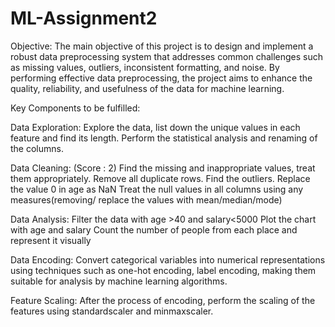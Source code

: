 # ML-Assignment2

Objective: The main objective of this project is to design and implement a robust data preprocessing system that addresses common challenges such as missing values, outliers, inconsistent formatting, and noise. By performing effective data preprocessing, the project aims to enhance the quality, reliability, and usefulness of the data for machine learning. 

Key Components to be fulfilled: 

Data Exploration: Explore the data, list down the unique values in each feature and find its length. Perform the statistical analysis and renaming of the columns.

Data Cleaning: (Score : 2) Find the missing and inappropriate values, treat them appropriately. Remove all duplicate rows. Find the outliers. Replace the value 0 in age as NaN Treat the null values in all columns using any measures(removing/ replace the values with mean/median/mode) 

Data Analysis: Filter the data with age >40 and salary<5000 Plot the chart with age and salary Count the number of people from each place and represent it visually 

Data Encoding: Convert categorical variables into numerical representations using techniques such as one-hot encoding, label encoding, making them suitable for analysis by machine learning algorithms.

Feature Scaling: After the process of encoding, perform the scaling of the features using standardscaler and minmaxscaler. 
